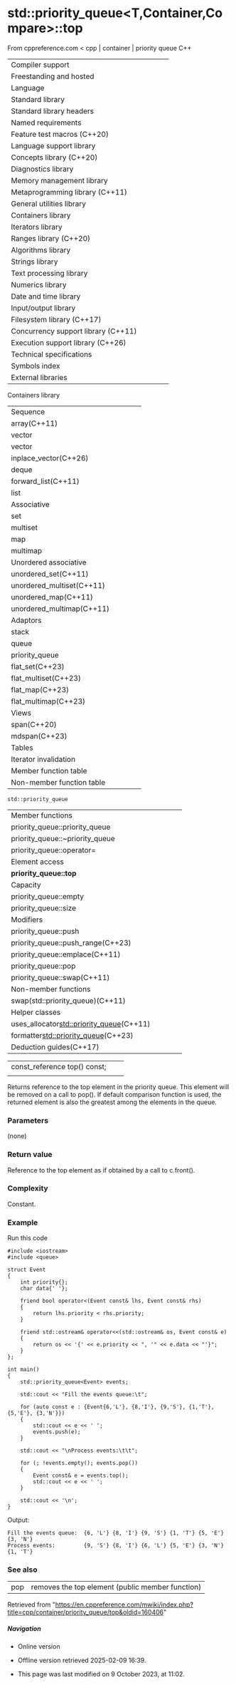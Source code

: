 # std::priority_queue<T,Container,Compare>::top

From cppreference.com
< cpp‎ | container‎ | priority queue
C++

|  |  |  |  |  |
| --- | --- | --- | --- | --- |
| Compiler support | | | | |
| Freestanding and hosted | | | | |
| Language | | | | |
| Standard library | | | | |
| Standard library headers | | | | |
| Named requirements | | | | |
| Feature test macros (C++20) | | | | |
| Language support library | | | | |
| Concepts library (C++20) | | | | |
| Diagnostics library | | | | |
| Memory management library | | | | |
| Metaprogramming library (C++11) | | | | |
| General utilities library | | | | |
| Containers library | | | | |
| Iterators library | | | | |
| Ranges library (C++20) | | | | |
| Algorithms library | | | | |
| Strings library | | | | |
| Text processing library | | | | |
| Numerics library | | | | |
| Date and time library | | | | |
| Input/output library | | | | |
| Filesystem library (C++17) | | | | |
| Concurrency support library (C++11) | | | | |
| Execution support library (C++26) | | | | |
| Technical specifications | | | | |
| Symbols index | | | | |
| External libraries | | | | |

Containers library

|  |  |  |  |  |
| --- | --- | --- | --- | --- |
| Sequence | | | | |
| array(C++11) | | | | |
| vector | | | | |
| vector<bool> | | | | |
| inplace_vector(C++26) | | | | |
| deque | | | | |
| forward_list(C++11) | | | | |
| list | | | | |
| Associative | | | | |
| set | | | | |
| multiset | | | | |
| map | | | | |
| multimap | | | | |
| Unordered associative | | | | |
| unordered_set(C++11) | | | | |
| unordered_multiset(C++11) | | | | |
| unordered_map(C++11) | | | | |
| unordered_multimap(C++11) | | | | |
| Adaptors | | | | |
| stack | | | | |
| queue | | | | |
| priority_queue | | | | |
| flat_set(C++23) | | | | |
| flat_multiset(C++23) | | | | |
| flat_map(C++23) | | | | |
| flat_multimap(C++23) | | | | |
| Views | | | | |
| span(C++20) | | | | |
| mdspan(C++23) | | | | |
| Tables | | | | |
| Iterator invalidation | | | | |
| Member function table | | | | |
| Non-member function table | | | | |

`std::priority_queue`

|  |  |  |  |  |
| --- | --- | --- | --- | --- |
| Member functions | | | | |
| priority_queue::priority_queue | | | | |
| priority_queue::~priority_queue | | | | |
| priority_queue::operator= | | | | |
| Element access | | | | |
| ****priority_queue::top**** | | | | |
| Capacity | | | | |
| priority_queue::empty | | | | |
| priority_queue::size | | | | |
| Modifiers | | | | |
| priority_queue::push | | | | |
| priority_queue::push_range(C++23) | | | | |
| priority_queue::emplace(C++11) | | | | |
| priority_queue::pop | | | | |
| priority_queue::swap(C++11) | | | | |
| Non-member functions | | | | |
| swap(std::priority_queue)(C++11) | | | | |
| Helper classes | | | | |
| uses_allocator<std::priority_queue>(C++11) | | | | |
| formatter<std::priority_queue>(C++23) | | | | |
| Deduction guides(C++17) | | | | |

|  |  |  |
| --- | --- | --- |
| const_reference top() const; |  |  |
|  |  |  |

Returns reference to the top element in the priority queue. This element will be removed on a call to pop(). If default comparison function is used, the returned element is also the greatest among the elements in the queue.

### Parameters

(none)

### Return value

Reference to the top element as if obtained by a call to c.front().

### Complexity

Constant.

### Example

Run this code

```
#include <iostream>
#include <queue>
 
struct Event
{
    int priority{};
    char data{' '};
 
    friend bool operator<(Event const& lhs, Event const& rhs)
    {
        return lhs.priority < rhs.priority;
    }
 
    friend std::ostream& operator<<(std::ostream& os, Event const& e)
    {
        return os << '{' << e.priority << ", '" << e.data << "'}";
    }
};
 
int main()
{
    std::priority_queue<Event> events;
 
    std::cout << "Fill the events queue:\t";
 
    for (auto const e : {Event{6,'L'}, {8,'I'}, {9,'S'}, {1,'T'}, {5,'E'}, {3,'N'}})
    {
        std::cout << e << ' ';
        events.push(e);
    }
 
    std::cout << "\nProcess events:\t\t";
 
    for (; !events.empty(); events.pop())
    {
        Event const& e = events.top();
        std::cout << e << ' ';
    }
 
    std::cout << '\n';
}

```

Output:

```
Fill the events queue:  {6, 'L'} {8, 'I'} {9, 'S'} {1, 'T'} {5, 'E'} {3, 'N'}
Process events:         {9, 'S'} {8, 'I'} {6, 'L'} {5, 'E'} {3, 'N'} {1, 'T'}

```

### See also

|  |  |
| --- | --- |
| pop | removes the top element   (public member function) |

Retrieved from "<https://en.cppreference.com/mwiki/index.php?title=cpp/container/priority_queue/top&oldid=160406>"

##### Navigation

- Online version
- Offline version retrieved 2025-02-09 16:39.

- This page was last modified on 9 October 2023, at 11:02.